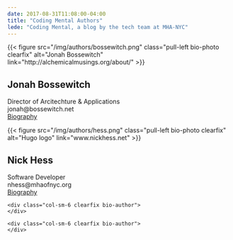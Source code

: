 ```yaml
---
date: 2017-08-31T11:08:00-04:00
title: "Coding Mental Authors"
lede: "Coding Mental, a blog by the tech team at MHA-NYC"
---
```


<div class="row">
	<div class="col-sm-6 clearfix bio-author">
		{{< figure src="/img/authors/bossewitch.png" class="pull-left bio-photo clearfix" alt="Jonah Bossewitch" link="http://alchemicalmusings.org/about/" >}}
		<h2>Jonah Bossewitch</h2>
		<p>Director of Arcitechture & Applications<br />
		jonah@bossewitch.net<br />
		<a href="http://alchemicalmusings.org/about/" target="_blank">Biography</a></p>
	</div>
	<div class="col-sm-6 clearfix bio-author">
		{{< figure src="/img/authors/hess.png" class="pull-left bio-photo clearfix" alt="Hugo logo" link="www.nickhess.net" >}}
		<h2>Nick Hess</h2>
		<p>Software Developer<br />
		nhess@mhaofnyc.org<br />
		<a href="www.nickhess.net" target="_blank">Biography</a></p>
	</div>
</div>

<div class="row">
	<div class="col-sm-6 clearfix bio-author">
	</div>

	<div class="col-sm-6 clearfix bio-author">
	</div>

</div>


<div class="row">
	<div class="col-sm-6 clearfix bio-author">
	</div>

	<div class="col-sm-6 clearfix bio-author">
	</div>

</div>
